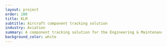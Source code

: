 ```yaml
---
layout: project
order: 100
title: KLM
subtitle: Aircraft component tracking solution
industry: Aviation
summary: A component tracking solution for the Engineering & Maintenance team to improve safety and better understand the lifecycle of each component.
background_color: white
---
```

